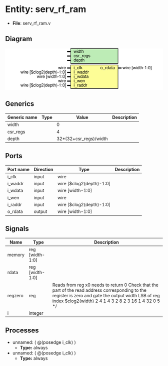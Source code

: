 # Entity: serv_rf_ram

- **File**: serv_rf_ram.v
## Diagram

![Diagram](serv_rf_ram.svg "Diagram")
## Generics

| Generic name | Type | Value                  | Description |
| ------------ | ---- | ---------------------- | ----------- |
| width        |      | 0                      |             |
| csr_regs     |      | 4                      |             |
| depth        |      | 32*(32+csr_regs)/width |             |
## Ports

| Port name | Direction | Type                     | Description |
| --------- | --------- | ------------------------ | ----------- |
| i_clk     | input     | wire                     |             |
| i_waddr   | input     | wire [$clog2(depth)-1:0] |             |
| i_wdata   | input     | wire [width-1:0]         |             |
| i_wen     | input     | wire                     |             |
| i_raddr   | input     | wire [$clog2(depth)-1:0] |             |
| o_rdata   | output    | wire [width-1:0]         |             |
## Signals

| Name    | Type            | Description                                                                                                                                                                                                                                                                                                                                      |
| ------- | --------------- | ------------------------------------------------------------------------------------------------------------------------------------------------------------------------------------------------------------------------------------------------------------------------------------------------------------------------------------------------ |
| memory  | reg [width-1:0] |                                                                                                                                                                                                                                                                                                                                                  |
| rdata   | reg [width-1:0] |                                                                                                                                                                                                                                                                                                                                                  |
| regzero | reg             |  Reads from reg x0 needs to return 0     Check that the part of the read address corresponding to the register     is zero and gate the output     width LSB of reg index $clog2(width)     2     4                1     4     3                2     8     2                3     16    1                4     32    0                5     */  |
| i       | integer         |                                                                                                                                                                                                                                                                                                                                                  |
## Processes
- unnamed: ( @(posedge i_clk) )
  - **Type:** always
- unnamed: ( @(posedge i_clk) )
  - **Type:** always
